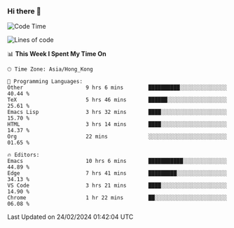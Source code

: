 ### Hi there 👋

<!--
**nicehiro/nicehiro** is a ✨ _special_ ✨ repository because its `README.md` (this file) appears on your GitHub profile.

Here are some ideas to get you started:

- 🔭 I’m currently working on ...
- 🌱 I’m currently learning ...
- 👯 I’m looking to collaborate on ...
- 🤔 I’m looking for help with ...
- 💬 Ask me about ...
- 📫 How to reach me: ...
- 😄 Pronouns: ...
- ⚡ Fun fact: ...
-->

<!--START_SECTION:waka-->
![Code Time](http://img.shields.io/badge/Code%20Time-251%20hrs%2040%20mins-blue)

![Lines of code](https://img.shields.io/badge/From%20Hello%20World%20I%27ve%20Written-2.6%20million%20lines%20of%20code-blue)

📊 **This Week I Spent My Time On** 

```text
🕑︎ Time Zone: Asia/Hong_Kong

💬 Programming Languages: 
Other                    9 hrs 6 mins        ██████████░░░░░░░░░░░░░░░   40.44 % 
TeX                      5 hrs 46 mins       ██████░░░░░░░░░░░░░░░░░░░   25.61 % 
Emacs Lisp               3 hrs 32 mins       ████░░░░░░░░░░░░░░░░░░░░░   15.70 % 
HTML                     3 hrs 14 mins       ████░░░░░░░░░░░░░░░░░░░░░   14.37 % 
Org                      22 mins             ░░░░░░░░░░░░░░░░░░░░░░░░░   01.65 % 

🔥 Editors: 
Emacs                    10 hrs 6 mins       ███████████░░░░░░░░░░░░░░   44.89 % 
Edge                     7 hrs 41 mins       █████████░░░░░░░░░░░░░░░░   34.13 % 
VS Code                  3 hrs 21 mins       ████░░░░░░░░░░░░░░░░░░░░░   14.90 % 
Chrome                   1 hr 22 mins        ██░░░░░░░░░░░░░░░░░░░░░░░   06.08 % 
```


 Last Updated on 24/02/2024 01:42:04 UTC
<!--END_SECTION:waka-->
